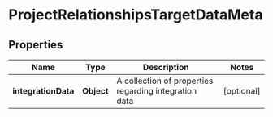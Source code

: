 

# ProjectRelationshipsTargetDataMeta


## Properties

| Name | Type | Description | Notes |
|------------ | ------------- | ------------- | -------------|
|**integrationData** | **Object** | A collection of properties regarding integration data |  [optional] |



